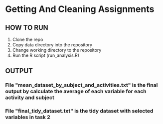 # Getting And Cleaning Assignments

## HOW TO RUN

1. Clone the repo
2. Copy data directory into the repository
3. Change working directory to the repository
4. Run the R script (run_analysis.R)

## OUTPUT

### File "mean_dataset_by_subject_and_activities.txt" is the final output by calculate the average of each variable for each activity and subject
### File "final_tidy_dataset.txt" is the tidy dataset with selected variables in task 2
